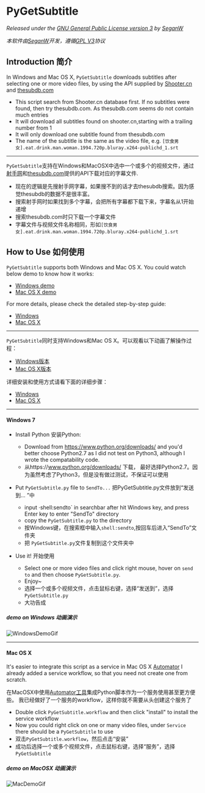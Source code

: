 PyGetSubtitle
=============
_Released under the [GNU General Public License version 3](./LICENSE.md) by [SeganW](http://fclef.wordpress.com/about)_

_本软件由[SeganW](http://fclef.wordpress.com/about)开发，遵循[GPL V3](./LICENSE.md)协议_



Introduction 简介
----------------

In Windows and Mac OS X, `PyGetSubtitle` downloads subtitles after selecting one or more video files, by using the API supplied by [Shooter.cn](https://docs.google.com/document/d/1ufdzy6jbornkXxsD-OGl3kgWa4P9WO5NZb6_QYZiGI0/preview) and [thesubdb.com](http://thesubdb.com/api/) 

* This script search from Shooter.cn database first. If no subtitles were found, then try thesubdb.com. As thesubdb.com seems do not contain much entries
* It will download all subtitles found on shooter.cn,starting with a trailing number from 1
* It will only download one subtitle found from thesubdb.com
* The name of the subtitle is the same as the video file, e.g. `[饮食男女].eat.drink.man.woman.1994.720p.bluray.x264-publichd_1.srt`

----------

`PyGetSubtitle`支持在Windows和MacOSX中选中一个或多个的视频文件，通过[射手网](https://docs.google.com/document/d/1ufdzy6jbornkXxsD-OGl3kgWa4P9WO5NZb6_QYZiGI0/preview)和[thesubdb.com](http://thesubdb.com/api/)提供的API下载对应的字幕文件.

* 现在的逻辑是先搜射手网字幕，如果搜不到的话才去thesubdb搜索。因为感觉thesubdb的数据不是很丰富。
* 搜索射手网时如果找到多个字幕，会把所有字幕都下载下来，字幕名从1开始递增
* 搜索thesubdb.com时只下载一个字幕文件
* 字幕文件与视频文件名称相同，形如`[饮食男女].eat.drink.man.woman.1994.720p.bluray.x264-publichd_1.srt`





How to Use 如何使用
------------------

`PyGetSubtitle` supports both Windows and Mac OS X. You could watch below demo to know how it works:

* [Windows demo](#demo-on-windows-动画演示)
* [Mac OS X demo](#demo-on-macosx-动画演示)

For more details, please check the detailed step-by-step guide:

* [Windows](#windows-7)
* [Mac OS X](#mac-os-x)

----------

`PyGetSubtitle`同时支持Windows和Mac OS X。可以观看以下动画了解操作过程：

* [Windows版本](#demo-on-windows-动画演示)
* [Mac OS X版本](#demo-on-macosx-动画演示)

详细安装和使用方式请看下面的详细步骤：

* [Windows](#windows-7)
* [Mac OS X](#mac-os-x)


----------


#### Windows 7

* Install Python 安装Python:
  * Download from https://www.python.org/downloads/ and you'd better choose Python2.7 as I did not test on Python3, although I wrote the compatability code.
  * 从https://www.python.org/downloads/ 下载， 最好选择Python2.7。因为虽然考虑了Python3，但是没有做过测试，不保证可以使用

* Put `PyGetSubtitle.py` file to `SendTo...` 把PyGetSubtitle.py文件放到“发送到... ”中
  * input ·shell:sendto` in searchbar after hit Windows key, and press Enter key to enter "SendTo" directory
  * copy the `PyGetSubtitle.py` to the directory
  * 按Windows键，在搜索框中输入`shell:sendto`,按回车后进入“SendTo”文件夹
  * 把 `PyGetSubtitle.py`文件复制到这个文件夹中

* Use it! 开始使用
    * Select one or more video files and click right mouse, hover on `send to` and then choose `PyGetSubtitle.py`.
    * Enjoy~
    * 选择一个或多个视频文件，点击鼠标右键，选择“发送到”，选择`PyGetSubtitle.py`
    * 大功告成

##### demo on Windows 动画演示
![WindowsDemoGif](https://raw.github.com/truebit/PyGetSubtitle/gif/PyGetSubtitle_Win.gif)

----------

#### Mac OS X

It's easier to integrate this script as a service in Mac OS X [Automator](http://support.apple.com/kb/ht2488)
I already added a service workflow, so that you need not create one from scratch.

在MacOSX中使用[Automator工具](http://support.apple.com/kb/ht2488)集成Python脚本作为一个服务使用甚至更方便些。
我已经做好了一个服务的workflow，这样你就不需要从头创建这个服务了

* Double click `PyGetSubtitle.workflow` and then click "install" to install the service workflow
* Now you could right click on one or many video files, under `Service` there should be a `PyGetSubtitle` to use
* 双击`PyGetSubtitle.workflow`，然后点击“安装”
* 成功后选择一个或多个视频文件，点击鼠标右键，选择“服务”，选择`PyGetSubtitle`

##### demo on MacOSX 动画演示
![MacDemoGif](https://raw.github.com/truebit/PyGetSubtitle/gif/PyGetSubtitle_Mac.gif)

